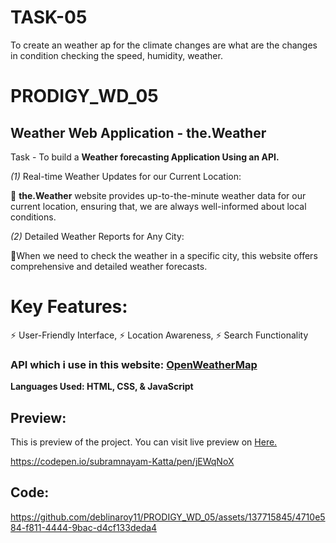 # TASK-05
To create an weather ap for the climate changes are what are the changes in condition checking the speed, humidity, weather.
# PRODIGY_WD_05
## Weather Web Application - the.Weather


<p> Task - To build a <strong>Weather forecasting Application Using an API.</strong></p>


<p> 
  <i>(1)</i> Real-time Weather Updates for our Current Location: 
  
🌟 <b>the.Weather</b> website provides up-to-the-minute weather data for our current location, ensuring that, we are always well-informed about local conditions.


   <i>(2)</i> Detailed Weather Reports for Any City:
   
🌟When we need to check the weather in a specific city, this website offers comprehensive and detailed weather forecasts.

# Key Features:

⚡ User-Friendly Interface, ⚡ Location Awareness, ⚡ Search Functionality



</p>

<h3>API which i use in this website: <a href="https://openweathermap.org/" target="_blank">OpenWeatherMap</a></h3>



<p> <b> Languages Used: HTML, CSS, & JavaScript  </b> </p>
<h2>Preview: </h2>
<p>This is preview of the project. You can visit live preview on <a href=""> Here. </a></p>

https://codepen.io/subramnayam-Katta/pen/jEWqNoX


<h2>Code: </h2>



https://github.com/deblinaroy11/PRODIGY_WD_05/assets/137715845/4710e584-f811-4444-9bac-d4cf133deda4

